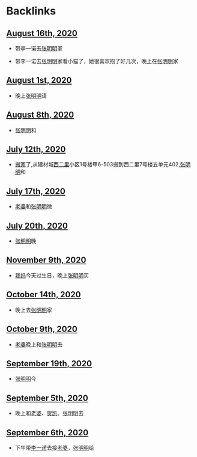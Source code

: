 
# Backlinks
## [August 16th, 2020](<August 16th, 2020.md>)
- 带李一诺去[张明明](<张明明.md>)家

- 带李一诺去[张明明](<张明明.md>)家看小猫了，她很喜欢抱了好几次，晚上在[张明明](<张明明.md>)家

## [August 1st, 2020](<August 1st, 2020.md>)
- 晚上[张明明](<张明明.md>)请

## [August 8th, 2020](<August 8th, 2020.md>)
- [张明明](<张明明.md>)和

## [July 12th, 2020](<July 12th, 2020.md>)
- [搬家](<搬家.md>)了,从建材城[西二里](<西二里.md>)小区1号楼甲6-503搬到西二里7号楼五单元402,[张明明](<张明明.md>)和

## [July 17th, 2020](<July 17th, 2020.md>)
- [老婆](<老婆.md>)和[张明明](<张明明.md>)微

## [July 20th, 2020](<July 20th, 2020.md>)
- [张明明](<张明明.md>)晚

## [November 9th, 2020](<November 9th, 2020.md>)
-  [我妈](<我妈.md>)今天过生日，晚上[张明明](<张明明.md>)买

## [October 14th, 2020](<October 14th, 2020.md>)
- 晚上去[张明明](<张明明.md>)家

## [October 9th, 2020](<October 9th, 2020.md>)
- [老婆](<老婆.md>)晚上和[张明明](<张明明.md>)去

## [September 19th, 2020](<September 19th, 2020.md>)
- [张明明](<张明明.md>)今

## [September 5th, 2020](<September 5th, 2020.md>)
- 晚上和[老婆](<老婆.md>)、[贺凯](<贺凯.md>)、[张明明](<张明明.md>)去

## [September 6th, 2020](<September 6th, 2020.md>)
- 下午带[李一诺](<李一诺.md>)去接[老婆](<老婆.md>)，[张明明](<张明明.md>)给

